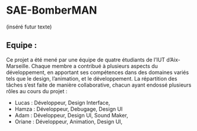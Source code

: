 # SAE-BomberMAN

(inséré futur texte)


## Equipe : 
Ce projet a été mené par une équipe de quatre étudiants de l’IUT d’Aix-Marseille. Chaque membre a contribué à plusieurs aspects du développement, en apportant ses compétences dans des domaines variés tels que le design, l’animation, et le développement. La répartition des tâches s’est faite de manière collaborative, chacun ayant endossé plusieurs rôles au cours du projet :
* Lucas : Développeur, Design Interface, 
* Hamza : Développeur, Debugage, Design UI
* Adam : Développeur, Design UI, Sound Maker, 
* Oriane : Développeur, Animation, Design UI, 

